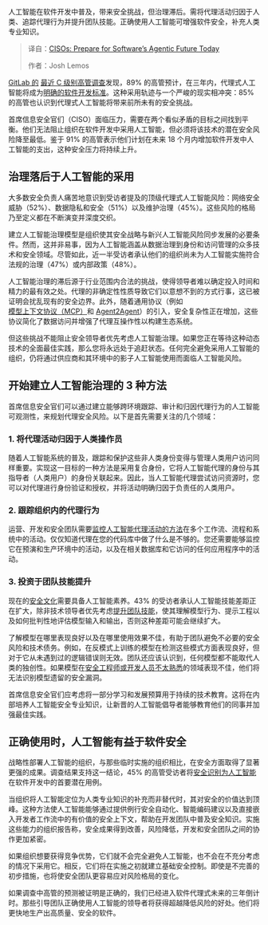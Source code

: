 <!--
title: CISO警报：软件智能体时代来临，今日布局未来安全！
cover: https://cdn.thenewstack.io/media/2025/09/af5f2a7e-planning.jpg
summary: 人工智能在软件开发中普及，带来安全挑战，但治理滞后。需将代理活动归因于人类、追踪代理行为并提升团队技能。正确使用人工智能可增强软件安全，补充人类专业知识。
-->

人工智能在软件开发中普及，带来安全挑战，但治理滞后。需将代理活动归因于人类、追踪代理行为并提升团队技能。正确使用人工智能可增强软件安全，补充人类专业知识。

> 译自：[CISOs: Prepare for Software’s Agentic Future Today](https://thenewstack.io/cisos-prepare-for-softwares-agentic-future-today/)
> 
> 作者：Josh Lemos

[GitLab 的](https://about.gitlab.com/?utm_content=inline+mention) [最近 C 级别高管调查](https://about.gitlab.com/software-innovation-report/)发现，89% 的高管预计，在三年内，代理式人工智能将成为[明确的软件开发标准](https://thenewstack.io/ai-has-won-googles-dora-study-shows-universal-dev-adoption/)。这种采用轨迹与一个严峻的现实相冲突：85% 的高管也认识到代理式人工智能将带来前所未有的安全挑战。

首席信息安全官们（CISO）面临压力，需要在两个看似矛盾的目标之间找到平衡。他们无法阻止组织在软件开发中采用人工智能，但必须将该技术的潜在安全风险降至最低。鉴于 91% 的高管表示他们计划在未来 18 个月内增加软件开发中人工智能的支出，这种安全压力将持续上升。

## **治理落后于人工智能的采用**

大多数安全负责人痛苦地意识到受访者提及的顶级代理式人工智能风险：网络安全威胁（52%）、数据隐私和安全（51%）以及维护治理（45%）。这些风险的格局乃至定义都在不断演变并深度交织。

建立人工智能治理模型是组织使其安全战略与新兴人工智能风险同步发展的必要条件。然而，这并非易事，因为人工智能涵盖从数据治理到身份和访问管理的众多技术和安全领域。尽管如此，近一半受访者承认他们的组织尚未为人工智能实施符合法规的治理（47%）或内部政策（48%）。

人工智能治理的滞后源于行业范围内合法的挑战，使得领导者难以确定投入时间和精力的最有效之处。代理的非确定性性质导致它们以意想不到的方式行事，这已被证明会扰乱现有的安全边界。此外，随着通用协议（例如[模型上下文协议（MCP）](https://thenewstack.io/model-context-protocol-a-primer-for-the-developers/)和 [Agent2Agent](https://thenewstack.io/googles-agent2agent-protocol-helps-ai-agents-talk-to-each-other/)）的引入，安全复杂性正在增加，这些协议简化了数据访问并增强了代理互操作性以构建生态系统。

但这些挑战不能阻止安全领导者优先考虑人工智能治理。如果您正在等待这种动态技术的全面最佳实践，那么您将永远处于追赶状态。任何完全避免采用人工智能的组织，仍将通过供应商和其环境中的影子人工智能使用而面临人工智能风险。

## **开始建立人工智能治理的 3 种方法**

首席信息安全官们可以通过建立能够跨环境跟踪、审计和归因代理行为的人工智能可观测性，来规划代理安全风险。以下是首先需要关注的几个领域：

### **1. 将代理活动归因于人类操作员**

随着人工智能系统的普及，跟踪和保护这些非人类身份变得与管理人类用户访问同样重要。实现这一目标的一种方法是采用复合身份，它将人工智能代理的身份与其指导者（人类用户）的身份关联起来。因此，当人工智能代理尝试访问资源时，您可以对代理进行身份验证和授权，并将活动明确归因于负责任的人类用户。

### **2. 跟踪组织内的代理行为**

运营、开发和安全团队需要[监控人工智能代理活动的方法](https://thenewstack.io/3-ways-security-teams-can-tame-autonomous-ai-agents/)在多个工作流、流程和系统中的活动。仅仅知道代理在您的代码库中做了什么是不够的。您还需要能够监控它在预演和生产环境中的活动，以及在相关数据库和它访问的任何应用程序中的活动。

### **3. 投资于团队技能提升**

现在的[安全文化](https://thenewstack.io/beyond-culture-addressing-common-security-frustrations/)需要具备人工智能素养。43% 的受访者承认人工智能技能差距正在扩大，除非技术领导者优先考虑[提升团队技能](https://thenewstack.io/sustainable-scale-how-to-grow-engineering-teams-strategically/)，使其理解模型行为、提示工程以及如何批判性地评估模型输入和输出，否则这种差距可能会继续扩大。

了解模型在哪里表现良好以及在哪里使用效果不佳，有助于团队避免不必要的安全风险和技术债务。例如，在反模式上训练的模型在检测这些模式方面表现良好，但对于它从未遇到过的逻辑错误则无效。团队还应该认识到，任何模型都不能取代人类的独创性。如果模型在[安全工程师或开发人员不太熟悉](https://thenewstack.io/three-software-development-challenges-slowing-ai-progress/)的领域表现不佳，他们将无法识别模型遗留的安全漏洞。

首席信息安全官们应考虑将一部分学习和发展预算用于持续的技术教育。这将在内部培养人工智能安全专业知识，让新晋的人工智能倡导者能够教育他们的同事并加强最佳实践。

## **正确使用时，人工智能有益于软件安全**

战略性部署人工智能的组织，与那些临时实施的组织相比，在安全方面取得了显著更强的成果。调查结果支持这一结论，45% 的高管受访者将[安全识别为人工智能](https://thenewstack.io/software-security-imperative-forging-a-unified-standard-of-care/)在软件开发中的首要潜在用例。

当组织将人工智能定位为人类专业知识的补充而非替代时，其对安全的价值达到顶峰。这种方法使人工智能能够通过提供例行安全自动化、智能编码建议以及直接嵌入开发者工作流中的有价值的安全上下文，帮助在开发团队中普及安全知识。实施这些能力的组织报告称，安全成果得到改善，风险降低，开发和安全团队之间的协作更加紧密。

如果组织想要获得竞争优势，它们就不会完全避免人工智能，也不会在不充分考虑的情况下采用它。相反，它们将在实施之初就建立基础安全控制。即使是不完善的初步措施，也将使安全团队更容易应对风险格局的变化。

如果调查中高管的预测被证明是正确的，我们已经进入软件代理式未来的三年倒计时。那些引导团队正确使用人工智能的领导者将获得超越降低风险的好处。他们将更快地生产出高质量、安全的软件。